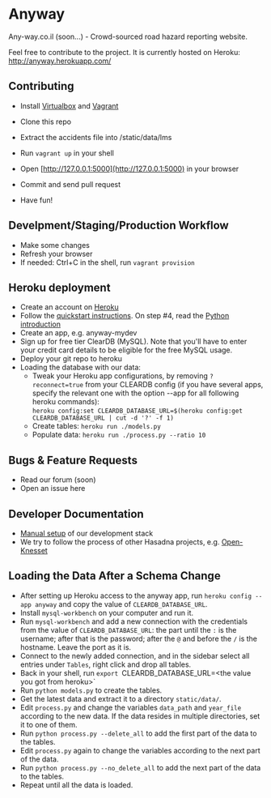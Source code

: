 Anyway
======

Any-way.co.il (soon...) - Crowd-sourced road hazard reporting website.

Feel free to contribute to the project. It is currently hosted on Heroku:
http://anyway.herokuapp.com/

Contributing
------------
* Install [Virtualbox](http://virtualbox.org) and [Vagrant](http://vagrantup.com/)
* Clone this repo
* Extract the accidents file into /static/data/lms
* Run `vagrant up` in your shell
* Open [http://127.0.0.1:5000](http://127.0.0.1:5000) in your browser

* Commit and send pull request
* Have fun!

Develpment/Staging/Production Workflow
-------------------------------------
* Make some changes
* Refresh your browser
* If needed: Ctrl+C in the shell, run `vagrant provision`

Heroku deployment
-----------------
* Create an account on [Heroku](http://heroku.com/)
* Follow the [quickstart instructions](https://devcenter.heroku.com/articles/quickstart). On step #4, read the [Python introduction](https://devcenter.heroku.com/articles/getting-started-with-python)
* Create an app, e.g. anyway-mydev
* Sign up for free tier ClearDB (MySQL). Note that you'll have to enter your credit card details to be eligible for the free MySQL usage.
* Deploy your git repo to heroku
* Loading the database with our data:
    * Tweak your Heroku app configurations, by removing `?reconnect=true` from your CLEARDB config (if you have several apps, specify the relevant one with the option --app <anyway-mydev> for all following heroku commands):<br/>
	 `heroku config:set CLEARDB_DATABASE_URL=$(heroku config:get CLEARDB_DATABASE_URL | cut -d '?' -f 1)`
    * Create tables: `heroku run ./models.py`
    * Populate data: `heroku run ./process.py --ratio 10`

Bugs & Feature Requests
-----------------------
* Read our forum (soon)
* Open an issue here

Developer Documentation
-----------------------
* [Manual setup](https://github.com/hasadna/anyway/wiki/Setup) of our development stack
* We try to follow the process of other Hasadna projects, e.g. [Open-Knesset](https://oknesset-devel.readthedocs.org/en/latest/)

Loading the Data After a Schema Change
-----------------------
* After setting up Heroku access to the anyway app, run `heroku config --app anyway` and copy the value of `CLEARDB_DATABASE_URL`.
* Install `mysql-workbench` on your computer and run it.
* Run `mysql-workbench` and add a new connection with the credentials from the value of `CLEARDB_DATABASE_URL`: the part until the `:` is the username; after that is the password; after the `@` and before the `/` is the hostname. Leave the port as it is.
* Connect to the newly added connection, and in the sidebar select all entries under `Tables`, right click and drop all tables.
* Back in your shell, run `export `CLEARDB_DATABASE_URL=&lt;the value you got from heroku&gt;`
* Run `python models.py` to create the tables.
* Get the latest data and extract it to a directory `static/data/`.
* Edit `process.py` and change the variables `data_path` and `year_file` according to the new data. If the data resides in multiple directories, set it to one of them.
* Run `python process.py --delete_all` to add the first part of the data to the tables.
* Edit `process.py` again to change the variables according to the next part of the data.
* Run `python process.py --no_delete_all` to add the next part of the data to the tables.
* Repeat until all the data is loaded.
